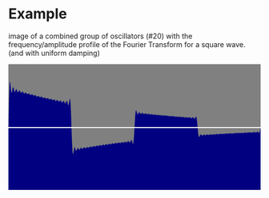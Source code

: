 # Example

image of a combined group of oscillators (#20) with the frequency/amplitude profile of the Fourier Transform for a square wave. (and with uniform damping)

[![Damped Square Wave](./models/images/Steppers(25600).png)](./models/steppers_test.go "Code")
